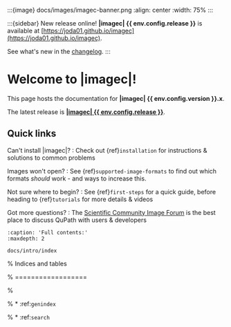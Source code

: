 :::{image} docs/images/imagec-banner.png
:align: center
:width: 75%
:::

:::{sidebar} New release online!
**|imagec| {{ env.config.release }}** is available at [https://joda01.github.io/imagec](https://joda01.github.io/imagec).

See what's new in the [changelog](https://github.com/joda01/imagec/releases).
:::

# Welcome to |imagec|!

This page hosts the documentation for **|imagec| {{ env.config.version }}.x**.

The latest release is [**|imagec| {{ env.config.release }}**](https://github.com/joda01/imagec/releases).

## Quick links

Can't install |imagec|?
: Check out {ref}`installation` for instructions & solutions to common problems

Images won't open?
: See {ref}`supported-image-formats` to find out which formats *should* work - and ways to increase this.

Not sure where to begin?
: See {ref}`first-steps` for a quick guide, before heading to {ref}`tutorials` for more details & videos

Got more questions?
: The [Scientific Community Image Forum](https://forum.image.sc/tag/qupath) is the best place to discuss QuPath with users & developers


```{toctree}
:caption: 'Full contents:'
:maxdepth: 2

docs/intro/index
```

% Indices and tables

% ==================

%

% * :ref:`genindex`

% * :ref:`search`
